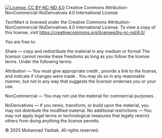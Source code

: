 [![License: CC BY-NC-ND 4.0](https://img.shields.io/badge/License-CC%20BY--NC--ND%204.0-lightgrey.svg)](https://creativecommons.org/licenses/by-nc-nd/4.0/)
Creative Commons Attribution-NonCommercial-NoDerivatives 4.0 International License

TechMart is licensed under the Creative Commons Attribution-NonCommercial-NoDerivatives 4.0 International License. 
To view a copy of this license, visit https://creativecommons.org/licenses/by-nc-nd/4.0/

You are free to:

Share — copy and redistribute the material in any medium or format
The licensor cannot revoke these freedoms as long as you follow the license terms.
Under the following terms:

Attribution — You must give appropriate credit , provide a link to the license, and indicate if changes were made . You may do so in any reasonable manner, but not in any way that suggests the licensor endorses you or your use.

NonCommercial — You may not use the material for commercial purposes .

NoDerivatives — If you remix, transform, or build upon the material, you may not distribute the modified material.
No additional restrictions — You may not apply legal terms or technological measures that legally restrict others from doing anything the license permits.

© 2025 Muhannad Yazbak. All rights reserved.